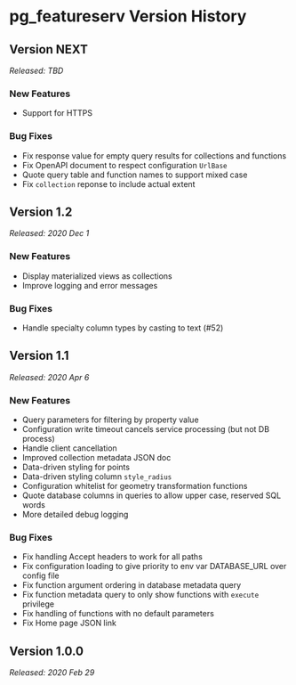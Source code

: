 # pg_featureserv Version History

## Version NEXT
*Released: TBD*

### New Features

* Support for HTTPS

### Bug Fixes

* Fix response value for empty query results for collections and functions
* Fix OpenAPI document to respect configuration `UrlBase`
* Quote query table and function names to support mixed case
* Fix `collection` reponse to include actual extent

## Version 1.2
*Released: 2020 Dec 1*

### New Features

* Display materialized views as collections
* Improve logging and error messages

### Bug Fixes

* Handle specialty column types by casting to text (#52)

## Version 1.1
*Released: 2020 Apr 6*

### New Features

* Query parameters for filtering by property value
* Configuration write timeout cancels service processing (but not DB process)
* Handle client cancellation
* Improved collection metadata JSON doc
* Data-driven styling for points
* Data-driven styling column `style_radius`
* Configuration whitelist for geometry transformation functions
* Quote database columns in queries to allow upper case, reserved SQL words
* More detailed debug logging


### Bug Fixes

* Fix handling Accept headers to work for all paths
* Fix configuration loading to give priority to env var DATABASE_URL over config file
* Fix function argument ordering in database metadata query
* Fix function metadata query to only show functions with `execute` privilege
* Fix handling of functions with no default parameters
* Fix Home page JSON link

## Version 1.0.0
*Released: 2020 Feb 29*
